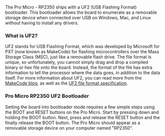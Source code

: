 The Pro Micro - RP2350 ships with a UF2 (USB Flashing Format) bootloader. This bootloader allows the board to enumerate as a removable storage device when connected over USB on Windows, Mac, and Linux <i>without</i> having to install any drivers. 

### What is UF2?

UF2 stands for USB Flashing Format, which was developed by Microsoft for PXT (now known as MakeCode) for flashing microcontrollers over the Mass Storage Class (MSC), just like a removable flash drive. The file format is unique, so unfortunately, you cannot simply drag and drop a compiled binary or hex file onto the board. Instead, the format of the file has extra information to tell the processor where the data goes, in addition to the data itself. For more information about UF2, you can read more from the [MakeCode blog](https://makecode.com/blog/one-chip-to-flash-them-all), as well as the [UF2 file format specification](https://github.com/Microsoft/uf2).

### Pro Micro RP2350 UF2 Bootloader

Setting the board into bootloader mode requires a few simple steps using the BOOT and RESET buttons on the Pro Micro. Start by pressing down and holding the BOOT button. Next, press and release the RESET button and the finally release the BOOT button. The Pro Micro should appear as a removable storage device on your computer named "RP2350".